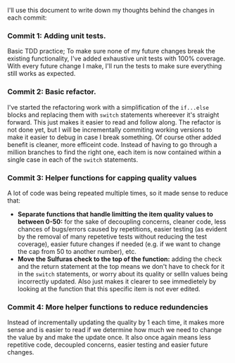  I'll use this document to write down my thoughts behind the changes in each commit:

### Commit 1: Adding unit tests.
Basic TDD practice; To make sure none of my future changes break the existing functionality, I've added exhaustive unit tests with 100% coverage. With every future change I make, I'll run the tests to make sure everything still works as expected.

### Commit 2: Basic refactor.
I've started the refactoring work with a simplification of the `if...else` blocks and replacing them with `switch` statements whereever it's straight forward. This just makes it easier to read and follow along. The refactor is not done yet, but I will be incrementally commiting working versions to make it easier to debug in case I break something. 
Of course other added benefit is cleaner, more efficeint code. Instead of having to go through a million branches to find the right one, each item is now contained within a single case in each of the `switch` statements. 

### Commit 3: Helper functions for capping quality values
A lot of code was being repeated multiple times, so it made sense to reduce that:
- **Separate functions that handle limitting the item quality values to between 0-50:** for the sake of decoupling concerns, cleaner code, less chances of bugs/errors caused by repetitions, easier testing (as evident by the removal of many repetetive tests without reducing the test coverage), easier future changes if needed (e.g. if we want to change the cap from 50 to another number), etc.
- **Move the Sulfuras check to the top of the function:** adding the check and the return statement at the top means we don't have to check for it in the `switch` statements, or worry about its quality or sellIn values being incorrectly updated. Also just makes it clearer to see immedietely by looking at the function that this specific item is not ever edited. 

### Commit 4: More helper functions to reduce redundencies
Instead of incrementally updating the quality by 1 each time, it makes more sense and is easier to read if we determine how much we need to change the value by and make the update once. It also once again means less repetitive code, decoupled concerns, easier testing and easier future changes.